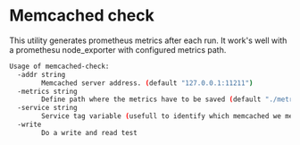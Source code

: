 # Memcached check 

This utility generates prometheus metrics after each run. It work's well with a promethesu node_exporter with configured metrics path.


```bash
Usage of memcached-check:
  -addr string
        Memcached server address. (default "127.0.0.1:11211")
  -metrics string
        Define path where the metrics have to be saved (default "./metrics_test.prom")
  -service string
        Service tag variable (usefull to identify which memcached we measure). (default "example")
  -write
        Do a write and read test
```